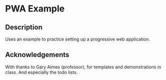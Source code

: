 # PWA Example

## Description
Uses an example to practice setting up a progressive web application.


## Acknowledgements
With thanks to Gary Almes (professor), for templates and demonstrations in class. And especially the todo lists.